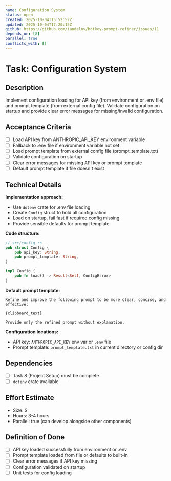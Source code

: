 ```yaml
---
name: Configuration System
status: open
created: 2025-10-04T15:52:52Z
updated: 2025-10-04T17:20:15Z
github: https://github.com/tandelov/hotkey-prompt-refiner/issues/11
depends_on: [8]
parallel: true
conflicts_with: []
---
```


# Task: Configuration System

## Description
Implement configuration loading for API key (from environment or .env file) and prompt template (from external config file). Validate configuration on startup and provide clear error messages for missing/invalid configuration.

## Acceptance Criteria
- [ ] Load API key from ANTHROPIC_API_KEY environment variable
- [ ] Fallback to .env file if environment variable not set
- [ ] Load prompt template from external config file (prompt_template.txt)
- [ ] Validate configuration on startup
- [ ] Clear error messages for missing API key or prompt template
- [ ] Default prompt template if file doesn't exist

## Technical Details
**Implementation approach:**
- Use `dotenv` crate for .env file loading
- Create `Config` struct to hold all configuration
- Load on startup, fail fast if required config missing
- Provide sensible defaults for prompt template

**Code structure:**
```rust
// src/config.rs
pub struct Config {
    pub api_key: String,
    pub prompt_template: String,
}

impl Config {
    pub fn load() -> Result<Self, ConfigError>
}
```

**Default prompt template:**
```
Refine and improve the following prompt to be more clear, concise, and effective:

{clipboard_text}

Provide only the refined prompt without explanation.
```

**Configuration locations:**
- API key: `ANTHROPIC_API_KEY` env var or `.env` file
- Prompt template: `prompt_template.txt` in current directory or config dir

## Dependencies
- [ ] Task 8 (Project Setup) must be complete
- [ ] `dotenv` crate available

## Effort Estimate
- Size: S
- Hours: 3-4 hours
- Parallel: true (can develop alongside other components)

## Definition of Done
- [ ] API key loaded successfully from environment or .env
- [ ] Prompt template loaded from file or defaults to built-in
- [ ] Clear error messages if API key missing
- [ ] Configuration validated on startup
- [ ] Unit tests for config loading
